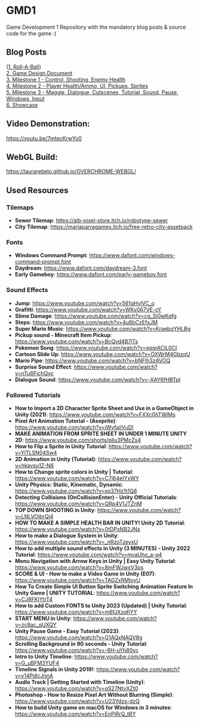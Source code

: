 # GMD1
Game Development 1 Repository with the mandatory blog posts & source code for the game :)

## Blog Posts
([1. Roll-A-Ball](https://github.com/laurarebelo/GMD1/tree/main/blog-posts/1-roll-a-ball))  
[2. Game Design Document](https://github.com/laurarebelo/GMD1/blob/main//blog-posts/2-gdd)  
[3. Milestone 1 - Control, Shooting, Enemy Health](https://github.com/laurarebelo/GMD1/blob/main//blog-posts/3-milestone-1)  
[4. Milestone 2 - Player Health/Ammo, UI, Pickups, Sprites](https://github.com/laurarebelo/GMD1/blob/main//blog-posts/4-milestone-2)  
[5. Milestone 3 - Maggie, Dialogue, Cutscenes, Tutorial, Sound, Pause, Windows, Input](https://github.com/laurarebelo/GMD1/blob/main//blog-posts/5-milestone-3)  
[6. Showcase](https://github.com/laurarebelo/GMD1/blob/main//blog-posts/6-final)  

## Video Demonstration:
https://youtu.be/7mtecKrwYo0  

## WebGL Build:
https://laurarebelo.github.io/OVERCHROME-WEBGL/

## Used Resources

### Tilemaps
- **Sewer Tilemap**: https://alb-pixel-store.itch.io/robotype-sewer  
- **City Tilemap**: https://mariaparragames.itch.io/free-retro-city-assetpack

### Fonts
- **Windows Command Prompt**: https://www.dafont.com/windows-command-prompt.font
- **Daydream**: https://www.dafont.com/daydream-3.font
- **Early Gameboy**: https://www.dafont.com/early-gameboy.font

### Sound Effects
- **Jump**: https://www.youtube.com/watch?v=561qHylVC_o
- **Grafitti**: https://www.youtube.com/watch?v=WKv067VE-cY
- **Slime Damage**: https://www.youtube.com/watch?v=cg_SI0wKqfg
- **Steps**: https://www.youtube.com/watch?v=4u8bCzEfxJM
- **Super Mario Music**: https://www.youtube.com/watch?v=KraebqYHLBg
- **Pickup sound - Minecraft Item Pickup**: https://www.youtube.com/watch?v=BcQvd4B7lTs
- **Pokemon Song**: https://www.youtube.com/watch?v=sggrACiL0CI
- **Cartoon Slide Up**: https://www.youtube.com/watch?v=OXWrM4GbzqU
- **Mario Pipe**: https://www.youtube.com/watch?v=bNFlh3zAVOQ
- **Surprise Sound Effect**: https://www.youtube.com/watch?v=nTu6FichQyc
- **Dialogue Sound**: https://www.youtube.com/watch?v=-XAY6fHBTpI

### Followed Tutorials
- **How to Import a 2D Character Sprite Sheet and Use in a GameObject in Unity (2021)**: https://www.youtube.com/watch?v=FXXc0hTWIMs
- **Pixel Art Animation Tutorial - (Aseprite)**: https://www.youtube.com/watch?v=iWvfaiiVuDI
- **MAKE ANIMATION FROM SPRITE SHEET IN UNDER 1 MINUTE UNITY 2D**: https://www.youtube.com/shorts/pllu3PMcZs4
- **How to Flip a Sprite in Unity Tutorial**: https://www.youtube.com/watch?v=YlTLSN04Sw4
- **2D Animation in Unity (Tutorial)**: https://www.youtube.com/watch?v=hkaysu1Z-N8
- **How to Change sprite colors in Unity | Tutorial**: https://www.youtube.com/watch?v=C7j64eIYxWY
- **Unity Physics: Static, Kinematic, Dynamic**: https://www.youtube.com/watch?v=xp37Hz1t1Q8
- **Detecting Collisions (OnCollisionEnter) - Unity Official Tutorials**: https://www.youtube.com/watch?v=QRp4V1JTZnM
- **TOP DOWN SHOOTING in Unity**: https://www.youtube.com/watch?v=LNLVOjbrQj4
- **HOW TO MAKE A SIMPLE HEALTH BAR IN UNITY! Unity 2D Tutorial**: https://www.youtube.com/watch?v=0tDPxNB2JNs
- **How to make a Dialogue System in Unity**: https://www.youtube.com/watch?v=_nRzoTzeyxU
- **How to add multiple sound effects in Unity (3 MINUTES) - Unity 2022 Tutorial**: https://www.youtube.com/watch?v=mvaUho_a-q4
- **Menu Navigation with Arrow Keys in Unity | Easy Unity Tutorial**: https://www.youtube.com/watch?v=8mFWJwxV3ps
- **SCORE & UI - How to make a Video Game in Unity (E07)**: https://www.youtube.com/watch?v=TAGZxRMloyU
- **How To Create Simple UI Button Sprite Switching Animation Feature In Unity Game | UNITY TUTORIAL**: https://www.youtube.com/watch?v=CJ8FKjYtrT4
- **How to add Custom FONTS to Unity 2023 (Updated) | Unity Tutorial**: https://www.youtube.com/watch?v=m6fJXzqfjYY
- **START MENU in Unity**: https://www.youtube.com/watch?v=zc8ac_qUXQY
- **Unity Pause Game - Easy Tutorial (2023)**: https://www.youtube.com/watch?v=G1AQxNAQV8g
- **Scrolling Background in 90 seconds - Unity Tutorial**: https://www.youtube.com/watch?v=-6H-uYh80vc
- **Intro to Unity Timeline**: https://www.youtube.com/watch?v=G_uBFM3YUF4
- **Timeline Signals in Unity 2019!**: https://www.youtube.com/watch?v=v14PdlcJnnA
- **Audio Track | Getting Started with Timeline (Unity)**: https://www.youtube.com/watch?v=qS27NtvXZt0
- **Photoshop - How to Resize Pixel Art Without Blurring (Simple)**: https://www.youtube.com/watch?v=U23Ydzs-dzQ
- **How to build Unity game on macOS for Windows in 3 minutes**: https://www.youtube.com/watch?v=EnPiRrQ_tBY
